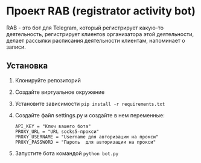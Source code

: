 # Проект RAB (registrator activity bot)

RAB - это  бот для Telegram, который регистрирует какую-то деятельность, регистрирует клиентов организатора этой деятельности, делает рассылки расписания деятельности клиентам, напоминает о записи.

## Установка

1. Клонируйте репозиторий
2. Создайте виртуальное окружение
3. Установите зависимости `pip install -r requirements.txt`
4. Создайте файл settings.py и создайте в нем переменные:
    ```
    API_KEY = "Ключ вашего бота"
    PROXY_URL = "URL socks5-прокси"
    PROXY_USERNAME = "Username для авторизации на прокси"
    PROXY_PASSWORD = "Пароль  для авторизации на прокси"
    ```

5. Запустите бота командой `python bot.py`
